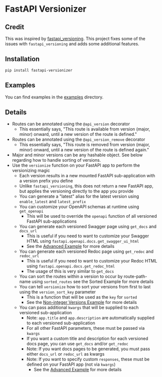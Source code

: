 # FastAPI Versionizer

## Credit
This was inspired by [fastapi_versioning](https://github.com/DeanWay/fastapi-versioning).
This project fixes some of the issues with `fastapi_versioning` and adds some additional features.

## Installation
`pip install fastapi-versionizer`

## Examples
You can find examples in the [examples](https://github.com/alexschimpf/fastapi-versionizer/tree/main/examples) directory.

## Details
- Routes can be annotated using the `@api_version` decorator
  - This essentially says, "This route is available from version (major, minor) onward, until a new version of the route is defined."
- Routes can be annotated using the `@api_version_remove` decorator
  - This essentially says, "This route is removed from version (major, minor) onward, until a new version of the route is defined again."
- Major and minor versions can be any hashable object. See below regarding how to handle sorting of versions.
- Use the `versionize` function on your FastAPI app to perform the versionizing magic
  - Each version results in a new mounted FastAPI sub-application with a version prefix you define
  - Unlike `fastapi_versioning`, this does not return a new FastAPI app, but applies the versioning directly to the app you provide
  - You can generate a "latest" alias for the latest version using `enable_latest` and `latest_prefix`
  - You can customize your OpenAPI schemas at runtime using `get_openapi`
    - This will be used to override the `openapi` function of all versioned FastAPI sub-applications
  - You can generate each versioned Swagger page using `get_docs` and `docs_url`
    - This is useful if you need to want to customize your Swagger HTML using `fastapi.openapi.docs.get_swagger_ui_html`
    - See the [Advanced Example](https://github.com/alexschimpf/fastapi-versionizer/tree/main/examples/advanced.py) for more details
  - You can generate each versioned Redoc page using `get_redoc` and `redoc_url`
    - This is useful if you need to want to customize your Redoc HTML using `fastapi.openapi.docs.get_redoc_html`
    - The usage of this is very similar to `get_docs`
  - You can sort the routes within a version to occur by route-path-name using `sorted_routes` see 
    the Sorted Example for more details
  - You can tell `versionize` how to sort your versions from first to last using the `version_sort_key` parameter
    - This is a function that will be used as the `key` for `sorted`
    - See the [Non-integer Versions Example](https://github.com/alexschimpf/fastapi-versionizer/tree/main/examples/non_integer_versions.py) for more details
  - You can pass additional `kwargs` that will be supplied to each versioned sub-application
    - Note: `app.title` and `app.description` are automatically supplied to each versioned sub-application
    - For all other FastAPI parameters, these must be passed via `kwargs`
    - If you want a custom title and description for each versioned docs page, you can use `get_docs` and/or `get_redoc`
    - Note: If you want docs pages to be generated, you must pass either `docs_url` or `redoc_url` as kwargs
    - Note: If you want to specify custom `responses`, these must be defined on your FastAPI app (not via `kwargs`)
      - See the [Advanced Example](https://github.com/alexschimpf/fastapi-versionizer/tree/main/examples/advanced.py) for more details
